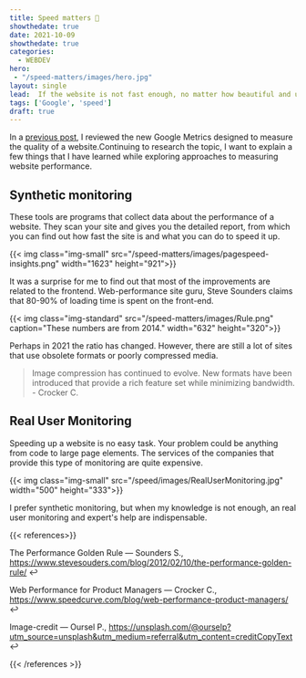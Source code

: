 ```yaml
---
title: Speed matters 🚀
showthedate: true
date: 2021-10-09
showthedate: true
categories:
  - WEBDEV
hero:
 - "/speed-matters/images/hero.jpg"
layout: single
lead:  If the website is not fast enough, no matter how beautiful and user-friendly it looks. 
tags: ['Google', 'speed']
draft: true
---
```


In a [previous post](/en/evaluate),  I reviewed the new Google Metrics designed to measure the quality of a website.Continuing to research the topic, I want to explain a few things that I have learned while exploring approaches to measuring website performance. 




 ## Synthetic monitoring 

 These tools are programs that collect data about the performance of a website. They scan your site and gives you the detailed report, from which you can find out how fast the site is and what you can do to speed it up.



 {{< img  class="img-small" src="/speed-matters/images/pagespeed-insights.png"  width="1623" height="921">}}



It was a surprise for me to find out that most of the improvements are related to the frontend. 
Web-performance site guru, Steve Sounders claims that 80-90% of loading time is spent on the front-end. 
 
   
   {{< img  class="img-standard" src="/speed-matters/images/Rule.png" caption="These numbers are from 2014." width="632" height="320">}}
   
Perhaps in 2021 the ratio has changed. However, there are still a lot of sites that use obsolete  formats  or poorly compressed media.

>  Image compression has continued to evolve. New formats have been introduced that provide a rich feature set while minimizing bandwidth. -  Crocker C.


 ## Real User Monitoring  

Speeding up a website is no easy task.  Your  problem could be anything from code to large page elements.  The services of the companies that provide this type of monitoring  are quite expensive. 

 {{< img  class="img-small" src="/speed/images/RealUserMonitoring.jpg"  width="500" height="333">}}

 I prefer synthetic monitoring, but when my knowledge is not enough, an  real user monitoring and expert's help  are indispensable.


 {{< references>}}


The Performance Golden Rule  —  Sounders S., https://www.stevesouders.com/blog/2012/02/10/the-performance-golden-rule/ ↩︎

Web Performance for Product Managers  —  Crocker C., https://www.speedcurve.com/blog/web-performance-product-managers/ ↩︎

Image-credit  —  Oursel P., https://unsplash.com/@ourselp?utm_source=unsplash&utm_medium=referral&utm_content=creditCopyText ↩︎



{{< /references >}}
  

